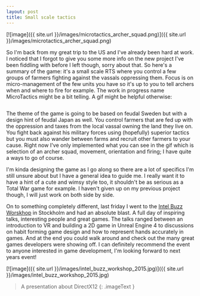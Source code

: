 ```yaml
---
layout: post
title: Small scale tactics
---
```


[![image]({{ site.url }}/images/microtactics_archer_squad.png)]({{ site.url }}/images/microtactics_archer_squad.png)

So I'm back from my great trip to the US and I've already been hard at work. I noticed that I forgot to give you some more info on the new project I've been fiddling with before I left though, sorry about that. So here's a summary of the game: it's a small scale RTS where you control a few groups of farmers fighting against the vassals oppressing them. Focus is on micro-management of the few units you have so it's up to you to tell archers when and where to fire for example. The work in progress name MicroTactics might be a bit telling. A gif might be helpful otherwise:

<p class="gfycontainer"><img class="gfyitem" data-id="SkeletalImmenseHornshark" /></p>

The theme of the game is going to be based on feudal Sweden but with a design hint of feudal Japan as well. You control farmers that are fed up with the oppression and taxes from the local vassal owning the land they live on. You fight back against his military forces using (hopefully) superior tactics but you must also wander between farms and recruit other farmers to your cause. Right now I've only implemented what you can see in the gif which is selection of an archer squad, movement, orientation and firing; I have quite a ways to go of course.

I'm kinda designing the game as I go along so there are a lot of specifics I'm still unsure about but I have a general idea to guide me. I really want it to have a hint of a cute and wimsy style too, it shouldn't be as serious as a Total War game for example. I haven't given up on my previous project though, I will just work on both side by side.

On to something completely different, last friday I went to the [Intel Buzz Worskhop](http://intelbuzz.bemyapp.com/stockholm/) in Stockholm and had an absolute blast. A full day of inspiring talks, interesting people and great games. The talks ranged between an introduction to VR and building a 2D game in Unreal Engine 4 to discussions on habit forming game design and how to represent hands accurately in games. And at the end you could walk around and check out the many great games developers were showing off. I can definitely recommend the event to anyone interested in game development, I'm looking forward to next years event!

[![image]({{ site.url }}/images/intel_buzz_workshop_2015.jpg)]({{ site.url }}/images/intel_buzz_workshop_2015.jpg)

> A presentation about DirectX12
{: .imageText }